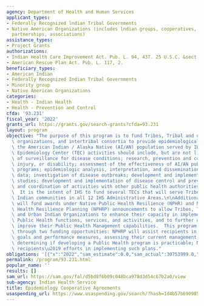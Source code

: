 ```yaml
---
agency: Department of Health and Human Services
applicant_types:
- Federally Recognized lndian Tribal Governments
- Native American Organizations (includes lndian groups, cooperatives, corporations,
  partnerships, associations)
assistance_types:
- Project Grants
authorizations:
- Indian Health Care Improvement Act. Pub. L. 94, 437. 25 U.S.C. &sect; 1621m.
- American Rescue Plan Act. Pub. L. 117, 2.
beneficiary_types:
- American Indian
- Federally Recognized Indian Tribal Governments
- Minority group
- Native American Organizations
categories:
- Health - Indian Health
- Health - Prevention and Control
cfda: '93.231'
fiscal_year: '2022'
grants_url: https://grants.gov/search-grants?cfda=93.231
layout: program
objective: "The purpose of this program is to fund Tribes, Tribal and urban Indian\
  \ organizations, and intertribal consortia to provide epidemiological support for\
  \ the American Indian / Alaska Native (AI/AN) population served by IHS.  Tribal\
  \ Epidemiology Center (TEC) activities should include, but are not limited to, enhancement\
  \ of surveillance for disease conditions; research, prevention and control of disease,\
  \ injury, or disability; assessment of the effectiveness of AI/AN public health\
  \ programs; epidemiologic analysis, interpretation, and dissemination of surveillance\
  \ data; investigation of disease outbreaks; development and implementation of epidemiologic\
  \ studies; development and implementation of disease control and prevention programs;\
  \ and coordination of activities with other public health authorities in the region.\
  \  It is the intent of IHS to fund several TECs that will serve Tribes and urban\
  \ Indian communities in all 12 IHS Administrative Areas.\n\nAdditionally, this program\
  \ will fund awards under Native Public Health Resilience (NPHR) and Native Public\
  \ Health Resilience Planning (NPHRP) announcements to allow Tribes, Tribal organizations,\
  \ and Urban Indian Organizations to enhance their capacity in implementing core\
  \ Public Health functions, services, and activities, and to further develop and\
  \ improve their Public Health Management capabilities.  This program will be funded\
  \ through two funding opportunities: NPHRP will assist recipients in establishing\
  \ goals and performance measures, assessing their current management capacity, and\
  \ determining if developing a Public Health program is practicable; NPHR will fund\
  \ recipients\u2019 efforts in implementing such plans."
obligations: '[{"x":"2022","sam_estimate":0.0,"sam_actual":30753999.0,"usa_spending_actual":33753999.0},{"x":"2023","sam_estimate":34921500.0,"sam_actual":0.0,"usa_spending_actual":270000.0},{"x":"2024","sam_estimate":44521500.0,"sam_actual":0.0,"usa_spending_actual":0.0}]'
permalink: /program/93.231.html
popular_name: ''
results: []
sam_url: https://sam.gov/fal/d5bd8f6b09c048bca978d3d54c67b2a0/view
sub-agency: Indian Health Service
title: Epidemiology Cooperative Agreements
usaspending_url: https://www.usaspending.gov/search/?hash=1d4b57b6909854c3245c990d9f6a735e
---
```

